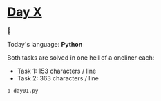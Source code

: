 # [Day X](https://adventofcode.com/2022/day/X) 
:gift:

Today's language: **Python**

Both tasks are solved in one hell of a oneliner each:
- Task 1: 153 characters / line
- Task 2: 363 characters / line

```shell
p day01.py
```
